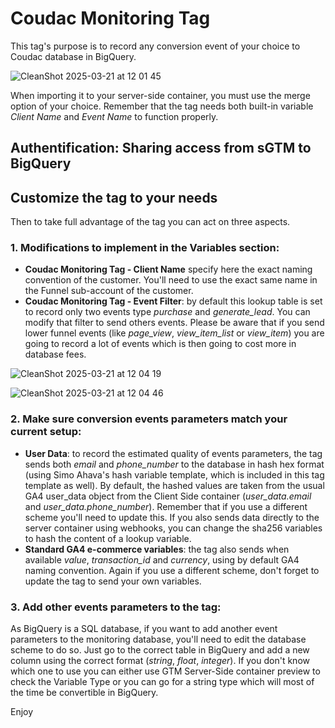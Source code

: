 # Coudac Monitoring Tag
This tag's purpose is to record any conversion event of your choice to Coudac database in BigQuery.

![CleanShot 2025-03-21 at 12 01 45](https://github.com/user-attachments/assets/8c605acb-ef5b-4079-9232-cf141d398db7)

When importing it to your server-side container, you must use the merge option of your choice. Remember that the tag needs both built-in variable *Client Name* and *Event Name* to function properly.

## Authentification: Sharing access from sGTM to BigQuery



## Customize the tag to your needs

Then to take full advantage of the tag you can act on three aspects.

### 1. Modifications to implement in the Variables section:
- **Coudac Monitoring Tag - Client Name** specify here the exact naming convention of the customer. You'll need to use the exact same name in the Funnel sub-account of the customer.
- **Coudac Monitoring Tag - Event Filter**: by default this lookup table is set to record only two events type *purchase* and *generate_lead*. You can modify that filter to send others events. Please be aware that if you send lower funnel events (like *page_view*, *view_item_list* or *view_item*) you are going to record a lot of events which is then going to cost more in database fees.

![CleanShot 2025-03-21 at 12 04 19](https://github.com/user-attachments/assets/9676e755-bb78-44ec-9d63-128d9ae5d95d)

![CleanShot 2025-03-21 at 12 04 46](https://github.com/user-attachments/assets/d18070a2-bfed-4796-9328-eed0b609b69c)

### 2. Make sure conversion events parameters match your current setup:
- **User Data**: to record the estimated quality of events parameters, the tag sends both *email* and *phone_number* to the database in hash hex format (using Simo Ahava's hash variable template, which is included in this tag template as well). By default, the hashed values are taken from the usual GA4 user_data object from the Client Side container (*user_data.email* and *user_data.phone_number*). Remember that if you use a different scheme you'll need to update this. If you also sends data directly to the server container using webhooks, you can change the sha256 variables to hash the content of a lookup variable.
- **Standard GA4 e-commerce variables**: the tag also sends when available *value*, *transaction_id* and *currency*, using by default GA4 naming convention. Again if you use a different scheme, don't forget to update the tag to send your own variables.

### 3. Add other events parameters to the tag:
As BigQuery is a SQL database, if you want to add another event parameters to the monitoring database, you'll need to edit the database scheme to do so. Just go to the correct table in BigQuery and add a new column using the correct format (*string*, *float*, *integer*). If you don't know which one to use you can either use GTM Server-Side container preview to check the Variable Type or you can go for a string type which will most of the time be convertible in BigQuery.

Enjoy
